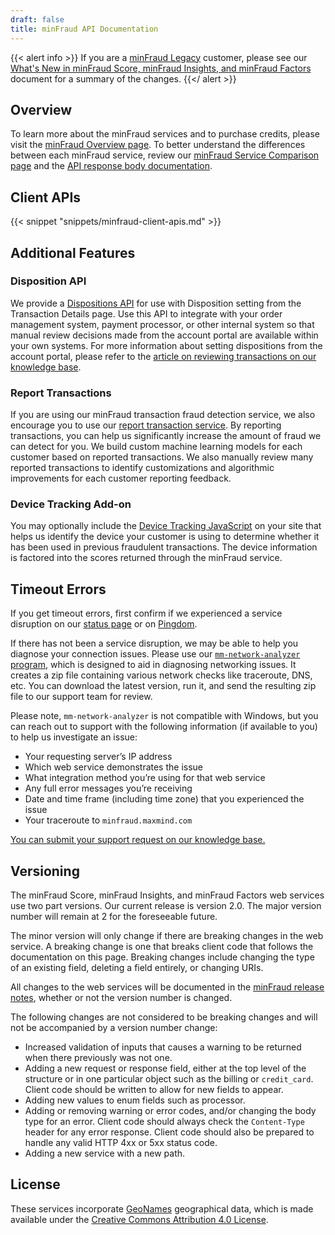 ```yaml
---
draft: false
title: minFraud API Documentation
---
```


{{< alert info >}} If you are a [minFraud Legacy](/minfraud/minfraud-legacy/)
customer, please see our
[What's New in minFraud Score, minFraud Insights, and minFraud Factors](/minfraud/whats-new-in-minfraud-score-and-minfraud-insights/)
document for a summary of the changes. {{</ alert >}}

## Overview

To learn more about the minFraud services and to purchase credits, please visit
the
[minFraud Overview page](https://www.maxmind.com/en/solutions/minfraud-services).
To better understand the differences between each minFraud service, review our
[minFraud Service Comparison page](https://www.maxmind.com/en/solutions/minfraud-services/pricing)
and the
[API response body documentation](/minfraud/api-documentation/responses#bodies).

## Client APIs

{{< snippet "snippets/minfraud-client-apis.md" >}}

## Additional Features

### Disposition API

We provide a [Dispositions API](/minfraud/working-with-transaction-dispositions)
for use with Disposition setting from the Transaction Details page. Use this API
to integrate with your order management system, payment processor, or other
internal system so that manual review decisions made from the account portal are
available within your own systems. For more information about setting
dispositions from the account portal, please refer to the
[article on reviewing transactions on our knowledge base](https://support.maxmind.com/hc/en-us/articles/4408762136603).

### Report Transactions

If you are using our minFraud transaction fraud detection service, we also
encourage you to use our
[report transaction service](/minfraud/report-a-transaction). By reporting
transactions, you can help us significantly increase the amount of fraud we can
detect for you. We build custom machine learning models for each customer based
on reported transactions. We also manually review many reported transactions to
identify customizations and algorithmic improvements for each customer reporting
feedback.

### Device Tracking Add-on

You may optionally include the
[Device Tracking JavaScript](/minfraud/track-devices) on your site that helps us
identify the device your customer is using to determine whether it has been used
in previous fraudulent transactions. The device information is factored into the
scores returned through the minFraud service.

## Timeout Errors

If you get timeout errors, first confirm if we experienced a service disruption
on our [status page](https://status.maxmind.com/) or on
[Pingdom](http://stats.pingdom.com/datuqzybqg5z).

If there has not been a service disruption, we may be able to help you diagnose
your connection issues. Please use our
[`mm-network-analyzer` program](https://github.com/maxmind/mm-network-analyzer),
which is designed to aid in diagnosing networking issues. It creates a zip file
containing various network checks like traceroute, DNS, etc. You can download
the latest version, run it, and send the resulting zip file to our support team
for review.

Please note, `mm-network-analyzer` is not compatible with Windows, but you can
reach out to support with the following information (if available to you) to
help us investigate an issue:

- Your requesting server’s IP address
- Which web service demonstrates the issue
- What integration method you’re using for that web service
- Any full error messages you’re receiving
- Date and time frame (including time zone) that you experienced the issue
- Your traceroute to `minfraud.maxmind.com`

[You can submit your support request on our knowledge base.](https://support.maxmind.com/hc/en-us/requests/new)

## Versioning

The minFraud Score, minFraud Insights, and minFraud Factors web services use two
part versions. Our current release is version 2.0. The major version number will
remain at 2 for the foreseeable future.

The minor version will only change if there are breaking changes in the web
service. A breaking change is one that breaks client code that follows the
documentation on this page. Breaking changes include changing the type of an
existing field, deleting a field entirely, or changing URIs.

All changes to the web services will be documented in the
[minFraud release notes](/minfraud/release-notes), whether or not the version
number is changed.

The following changes are not considered to be breaking changes and will not be
accompanied by a version number change:

- Increased validation of inputs that causes a warning to be returned when there
  previously was not one.
- Adding a new request or response field, either at the top level of the
  structure or in one particular object such as the billing or `credit_card`.
  Client code should be written to allow for new fields to appear.
- Adding new values to enum fields such as processor.
- Adding or removing warning or error codes, and/or changing the body type for
  an error. Client code should always check the `Content-Type` header for any
  error response. Client code should also be prepared to handle any valid HTTP
  4xx or 5xx status code.
- Adding a new service with a new path.

## License

These services incorporate [GeoNames](https://www.geonames.org/) geographical
data, which is made available under the
[Creative Commons Attribution 4.0 License](https://creativecommons.org/licenses/by/4.0/).
